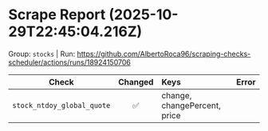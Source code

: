 # Scrape Report (2025-10-29T22:45:04.216Z)

Group: `stocks`  |  Run: https://github.com/AlbertoRoca96/scraping-checks-scheduler/actions/runs/18924150706

| Check | Changed | Keys | Error |
|---|:---:|:--|:--|
| `stock_ntdoy_global_quote` | ✅ | change, changePercent, price |  |
